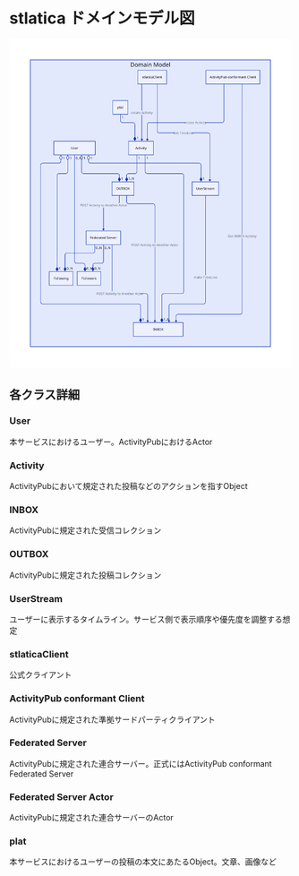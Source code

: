 # stlatica ドメインモデル図


<img src="domeinModel.svg" />


## 各クラス詳細

### User

本サービスにおけるユーザー。ActivityPubにおけるActor

### Activity

ActivityPubにおいて規定された投稿などのアクションを指すObject

### INBOX

ActivityPubに規定された受信コレクション

### OUTBOX

ActivityPubに規定された投稿コレクション

### UserStream

ユーザーに表示するタイムライン。サービス側で表示順序や優先度を調整する想定

### stlaticaClient

公式クライアント

### ActivityPub conformant Client 

ActivityPubに規定された準拠サードパーティクライアント

### Federated Server 

ActivityPubに規定された連合サーバー。正式にはActivityPub conformant  Federated Server 

### Federated Server Actor

ActivityPubに規定された連合サーバーのActor

### plat

本サービスにおけるユーザーの投稿の本文にあたるObject。文章、画像など